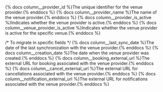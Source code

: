 {% docs column__provider_id %}The unique identifier for the venue provider.{% enddocs %}
{% docs column__provider_name %}The name of the venue provider.{% enddocs %}
{% docs column__provider_is_active %}Indicates whether the venue provider is active.{% enddocs %}
{% docs column__venue_provider_is_active %}Indicates whether the venue provider is active for the specific venue.{% enddocs %}

/* To migrate in specific fields */
{% docs column__last_sync_date %}The date of the last synchronization with the venue provider.{% enddocs %}
{% docs column__creation_date %}The date when the venue provider was created.{% enddocs %}
{% docs column__booking_external_url %}The external URL for booking associated with the venue provider.{% enddocs %}
{% docs column__cancel_external_url %}The external URL for cancellations associated with the venue provider.{% enddocs %}
{% docs column__notification_external_url %}The external URL for notifications associated with the venue provider.{% enddocs %}
